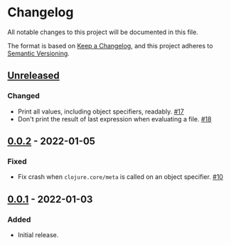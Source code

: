 # Changelog

All notable changes to this project will be documented in this file.

The format is based on [Keep a Changelog](https://keepachangelog.com/en/1.0.0/),
and this project adheres to [Semantic Versioning](https://semver.org/spec/v2.0.0.html).

## [Unreleased]

### Changed

- Print all values, including object specifiers, readably. [#17](https://github.com/babashka/obb/issues/17)
- Don't print the result of last expression when evaluating a file. [#18](https://github.com/babashka/obb/issues/18)

## [0.0.2] - 2022-01-05

### Fixed

- Fix crash when `clojure.core/meta` is called on an object specifier. [#10](https://github.com/babashka/obb/issues/10)

## [0.0.1] - 2022-01-03

### Added

- Initial release.

[Unreleased]: https://github.com/babashka/obb/compare/v0.0.2...HEAD
[0.0.2]: https://github.com/babashka/obb/compare/v0.0.1...v0.0.2
[0.0.1]: https://github.com/babashka/obb/releases/tag/v0.0.1
